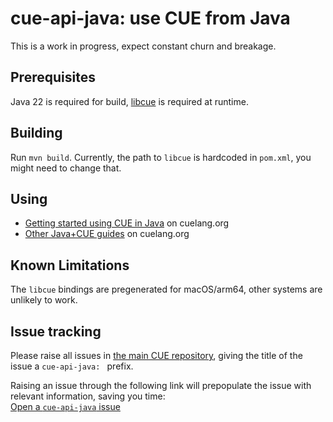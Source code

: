 # cue-api-java: use CUE from Java

This is a work in progress, expect constant churn and breakage.

## Prerequisites

Java 22 is required for build,
[libcue](https://github.com/cue-lang/libcue) is required at runtime.

## Building

Run `mvn build`.
Currently, the path to `libcue` is hardcoded in `pom.xml`,
you might need to change that.

## Using

- [Getting started using CUE in Java](https://cuelang.org/docs/tutorial/get-started-cue-java/) on cuelang.org
- [Other Java+CUE guides](https://cuelang.org/search/?q=tag:%22java%20api%22) on cuelang.org

## Known Limitations

The `libcue` bindings are pregenerated for macOS/arm64,
other systems are unlikely to work.

## Issue tracking

Please raise all issues in
[the main CUE repository](https://github.com/cue-lang/cue/issues),
giving the title of the issue a `cue-api-java: ` prefix.

Raising an issue through the following link will prepopulate the issue with relevant
information, saving you time:\
[Open a `cue-api-java` issue](https://github.com/cue-lang/cue/issues/new?labels=Triage,NeedsInvestigation,language%3A%20java&title=cue-api-java:%20&body=%3C%21--%0APlease+answer+these+questions+before+submitting+your+issue.+Thanks%21%0ATo+ask+questions%2C+see+https%3A%2F%2Fgithub.com%2Fcue-lang%2Fcue%23contact.%0A--%3E%0A%0A%23%23%23+What+version+of+%60cue-api-java%60+are+you+using%3F%0A%0A%23%23%23+Does+this+issue+reproduce+with+the+latest+commit%3F%0A%0A%23%23%23+What+did+you+do%3F%0A%0A%3C%21--%0AIf+possible%2C+provide+a+recipe+for+reproducing+the+error.%0A%0AFor+advice+on+how+to+create+a+good+reproducer%2C+please+see%3A%0A%0Ahttps%3A%2F%2Fgithub.com%2Fcue-lang%2Fcue%2Fwiki%2FCreating-test-or-performance-reproducers%0A--%3E%0A%0A%0A%0A%23%23%23+What+did+you+expect+to+see%3F%0A%0A%0A%0A%23%23%23+What+did+you+see+instead%3F%0A)
